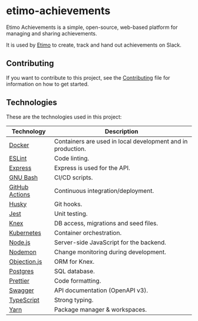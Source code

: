 # etimo-achievements

Etimo Achievements is a simple, open-source, web-based platform for managing and sharing achievements.

It is used by [Etimo](https://www.etimo.se) to create, track and hand out achievements on Slack.

## Contributing

If you want to contribute to this project, see the [Contributing](https://github.com/Etimo/etimo-achievements/blob/master/CONTRIBUTING.md) file for information on how to get started.

## Technologies

These are the technologies used in this project:

| Technology                                            | Description                                                 |
| ----------------------------------------------------- | ----------------------------------------------------------- |
| [Docker](https://www.docker.com/)                     | Containers are used in local development and in production. |
| [ESLint](https://eslint.org/)                         | Code linting.                                               |
| [Express](https://expressjs.com/)                     | Express is used for the API.                                |
| [GNU Bash](https://www.gnu.org/software/bash/)        | CI/CD scripts.                                              |
| [GitHub Actions](https://github.com/features/actions) | Continuous integration/deployment.                          |
| [Husky](https://typicode.github.io/husky/)            | Git hooks.                                                  |
| [Jest](https://jestjs.io/)                            | Unit testing.                                               |
| [Knex](https://knexjs.org)                            | DB access, migrations and seed files.                       |
| [Kubernetes](https://www.kubernetes.io/)              | Container orchestration.                                    |
| [Node.js](https://nodejs.org/en/)                     | Server-side JavaScript for the backend.                     |
| [Nodemon](https://nodemon.io/)                        | Change monitoring during development.                       |
| [Objection.js](https://vincit.github.io/objection.js) | ORM for Knex.                                               |
| [Postgres](https://www.postgresql.org/)               | SQL database.                                               |
| [Prettier](https://prettier.io)                       | Code formatting.                                            |
| [Swagger](https://swagger.io/)                        | API documentation (OpenAPI v3).                             |
| [TypeScript](https://www.typescriptlang.org)          | Strong typing.                                              |
| [Yarn](https://yarnpkg.com/)                          | Package manager & workspaces.                               |
